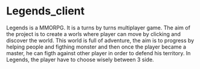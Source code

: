 # Legends_client
Legends is a MMORPG. It is a turns by turns multiplayer game. The aim of the project is to create a worls where player can move by clicking and discover the world. This world is full of adventure, the aim is to progress by helping people and figthing monster and then once the player became a master, he can figth against other player in order to defend his territory. In Legends, the player have to choose wisely between 3 side.
